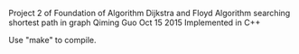  Project 2 of Foundation of Algorithm
 Dijkstra and Floyd Algorithm searching shortest path in graph
 Qiming Guo
 Oct 15 2015
 Implemented in C++

 Use "make" to compile.
